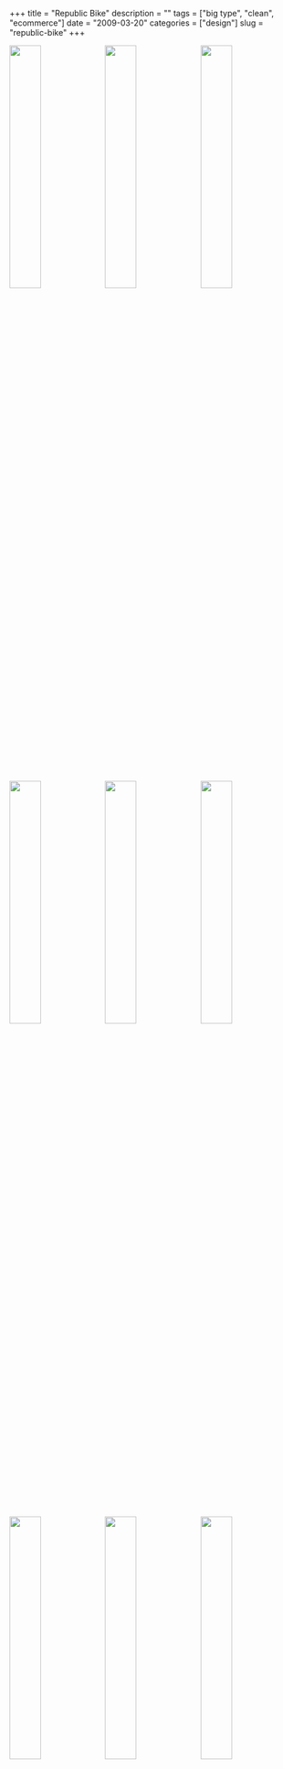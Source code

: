 +++
title = "Republic Bike"
description = ""
tags = ["big type", "clean", "ecommerce"]
date = "2009-03-20"
categories = ["design"]
slug = "republic-bike"
+++


<div id="screens-thumbs" class="clearfix mt1-5">
<a href="//konigi.com/media/design/republicbike-1.jpg" class="group" rel="group"><img src="//konigi.com/media/design/republicbike-1.png" alt="" class="thumb" style="width: 33%; max-width: 33%;padding: 0 1px 1px 0" /></a><a href="//konigi.com/media/design/republicbike-2.jpg" class="group" rel="group"><img src="//konigi.com/media/design/republicbike-2.png" alt="" class="thumb" style="width: 33%; max-width: 33%;padding: 0 1px 1px 0" /></a><a href="//konigi.com/media/design/republicbike-3.jpg" class="group" rel="group"><img src="//konigi.com/media/design/republicbike-3.png" alt="" class="thumb" style="width: 33%; max-width: 33%;padding: 0 1px 1px 0" /></a><a href="//konigi.com/media/design/republicbike-4.jpg" class="group" rel="group"><img src="//konigi.com/media/design/republicbike-4.png" alt="" class="thumb" style="width: 33%; max-width: 33%;padding: 0 1px 1px 0" /></a><a href="//konigi.com/media/design/republicbike-5.jpg" class="group" rel="group"><img src="//konigi.com/media/design/republicbike-5.png" alt="" class="thumb" style="width: 33%; max-width: 33%;padding: 0 1px 1px 0" /></a><a href="//konigi.com/media/design/republicbike-6.jpg" class="group" rel="group"><img src="//konigi.com/media/design/republicbike-6.png" alt="" class="thumb" style="width: 33%; max-width: 33%;padding: 0 1px 1px 0" /></a><a href="//konigi.com/media/design/republicbike-7.jpg" class="group" rel="group"><img src="//konigi.com/media/design/republicbike-7.png" alt="" class="thumb" style="width: 33%; max-width: 33%;padding: 0 1px 1px 0" /></a><a href="//konigi.com/media/design/republicbike-8.jpg" class="group" rel="group"><img src="//konigi.com/media/design/republicbike-8.png" alt="" class="thumb" style="width: 33%; max-width: 33%;padding: 0 1px 1px 0" /></a><a href="//konigi.com/media/design/republicbike-9.jpg" class="group" rel="group"><img src="//konigi.com/media/design/republicbike-9.png" alt="" class="thumb" style="width: 33%; max-width: 33%;padding: 0 1px 1px 0" /></a>
</div>   
<p>Republic Bike assembles custom bicycles based on shared design. The build feature on the bike configurator lets you choose among a few "curated" color combinations for components. I like the big heading type and the illustration and table of the bike product page. </p>
<p>Via <a href="http://twitter.com/edfladung/statuses/1361424488">@edfladung</a></p>
<p><a href="http://www.republicbike.com/">http://www.republicbike.com</a></p>  
